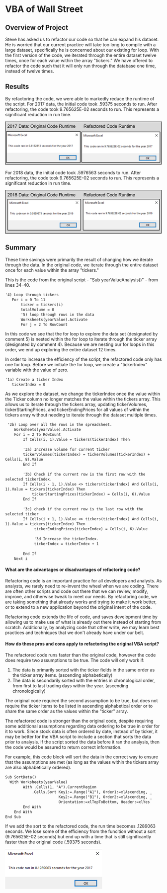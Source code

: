 # VBA of Wall Street

## Overview of Project
Steve has asked us to refactor our code so that he can expand his dataset. He is worried that our current practice will take too long to compile with a large dataset, specifically he is concerned about our existing for loop. With the first version of the code, we iterated through the entire dataset twelve times, once for each value within the array "tickers." We have offered to refactor the code such that it will only run through the database one time, instead of twelve times.

## Results
By refactoring the code, we were able to markedly reduce the runtime of the script.
For 2017 data, the initial code took .59375 seconds to run. After refactoring, the code took 9.765625E-02 seconds to run. This represents a significant reduction in run time.

![Runtime of 2017 Data](VBA_Challenge_2017.png)

For 2018 data, the initial code took .5976563 seconds to run. After refactoring, the code took 9.765625E-02 seconds to run. This represents a significant reduction in run time.

![Runtime of 2018 Data](VBA_Challenge_2018.png)

## Summary

These time savings were primarily the result of changing how we iterate through the data. In the original code, we iterate through the entire dataset once for each value within the array "tickers." 

This is the code from the original script - "Sub yearValueAnalysis()" - from lines 34-40.
```vba
'4) Loop through tickers
   For i = 0 To 11
       ticker = tickers(i)
       totalVolume = 0
       '5) loop through rows in the data
       Worksheets(yearValue).Activate
       For j = 2 To RowCount
```
In this code we see that the for loop to explore the data set (designated by comment 5) is nested within the for loop to iterate through the ticker array (designated by comment 4). Because we are nesting our for loops in this order, we end up exploring the entire dataset 12 times. 

In order to increase the efficiency of the script, the refactored code only has one for loop. Before we initiate the for loop, we create a "tickerIndex" variable with the value of zero.
```vba
'1a) Create a ticker Index
   tickerIndex = 0
```
As we explore the dataset, we change the tickerIndex once the value within the Ticker column no longer matches the value within the tickers array. This allows us to iterate through the tickers array, updating tickerVolumes, tickerStartingPrices, and tickerEndingPrices for all values of within the tickers array without needing to iterate through the dataset multiple times.
```vba
 '2b) Loop over all the rows in the spreadsheet.
    Worksheets(yearValue).Activate
    For i = 2 To RowCount
        If Cells(i, 1).Value = tickers(tickerIndex) Then
        
        '3a) Increase volume for current ticker
        tickerVolumes(tickerIndex) = tickerVolumes(tickerIndex) + Cells(i, 8).Value
        End If
        
        '3b) Check if the current row is the first row with the selected tickerIndex.
        If Cells(i - 1, 1).Value <> tickers(tickerIndex) And Cells(i, 1).Value = tickers(tickerIndex) Then
            tickerStartingPrices(tickerIndex) = Cells(i, 6).Value
        End If
        
        '3c) check if the current row is the last row with the selected ticker
        If Cells(i + 1, 1).Value <> tickers(tickerIndex) And Cells(i, 1).Value = tickers(tickerIndex) Then
             tickerEndingPrices(tickerIndex) = Cells(i, 6).Value
             
             '3d Increase the tickerIndex.
             tickerIndex = tickerIndex + 1
             
        End If
    Next i
```

#### What are the advantages or disadvantages of refactoring code?
Refactoring code is an important practice for all developers and analysts. As analysts, we rarely need to re-invent the wheel when we are coding. There are often other scripts and code out there that we can review, modify, improve, and otherwise tweak to meet our needs. By refactoring code, we are taking something that already works and trying to make it work better, or to extend to a new application beyond the original intent of the code. 

Refactoring code extends the life of code, and saves development time by allowing us to make use of what is already out there instead of starting from scratch. Additionally, by analyzing code that other write, we may learn best practices and techniques that we don't already have under our belt.

#### How do these pros and cons apply to refactoring the original VBA script?
The refactored code runs faster than the original code, however the code does require two assumptions to be true. The code will only work if:
<ol>
<li>The data is primarily sorted with the ticker fields in the same order as the ticker array items. (ascending alphabetically)
<li>The data is secondarily sorted with the entries in chronological order, from first to last trading days within the year. (ascending chronologically)
</ol>
   
The original code required the second assumption to be true, but does not require the ticker items to be listed in ascending alphabetical order or to share the same order as the values within the "ticker" array.

The refactored code is stronger than the original code, despite requiring some additional assumptions regarding data ordering to be true in order for it to work. Since stock data is often ordered by date, instead of by ticker, it may be better for the VBA script to include a section that sorts the data prior to analysis. If the script sorted the data before it ran the analysis, then the code would be assured to return correct information. 

For example, this code block will sort the data in the correct way to ensure that the assumptions are met (as long as the values within the tickers array are also alphabetically ordered).
```vba
Sub SortData()
  With Worksheets(yearValue)
        With .Cells(1, "A").CurrentRegion
            .Cells.Sort Key1:=.Range("A1"), Order1:=xlAscending, _
                        Key2:=.Range("B1"), Order2:=xlAscending, _
                        Orientation:=xlTopToBottom, Header:=xlYes
        End With
    End With
End Sub
```
If we add the sort to the refactored code, the run time becomes .1289063 seconds. We lose some of the efficiency from the funcition without a sort (9.765625E-02 seconds) but end up with a time that is still significantly faster than the original code (.59375 seconds).

![Runtime of 2017 Data with Sort](VBA_Challenge_2017_Sort.png)
